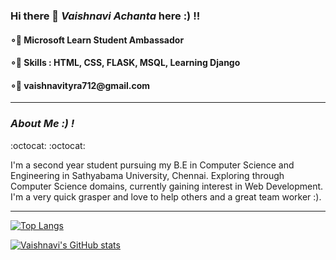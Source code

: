 ### Hi there 👋 _Vaishnavi Achanta_ here :) !!
<h4>∘🤖 Microsoft Learn Student Ambassador<br></h4>
<h4>∘🤖 Skills : HTML, CSS, FLASK, MSQL, Learning Django <br></h4>
<h4>∘🤖 vaishnavityra712@gmail.com</h4>

<hr>

### _About Me :) !_ 
:octocat:
:octocat:
<p>I'm a second year student pursuing my B.E in Computer Science and Engineering in Sathyabama University, Chennai. Exploring through Computer Science domains, currently gaining interest in Web Development. I'm a very quick grasper and love to help others and a great team worker :). </p>

<hr>
 
[![Top Langs](https://github-readme-stats.vercel.app/api/top-langs/?username=vaishnavityra712&layout=compact&theme=compact)](https://github.com/vaishnavityra712/github-readme-stats)

[![Vaishnavi's GitHub stats](https://github-readme-stats.vercel.app/api?username=vaishnavityra712&theme=synthwave)](https://github.com/vaishnavityra712/github-readme-stats)



<!--
**vaishnavityra712/vaishnavityra712** is a ✨ _special_ ✨ repository because its `README.md` (this file) appears on your GitHub profile.

Here are some ideas to get you started:

- 🔭 I’m currently working on ...
- 🌱 I’m currently learning ...
- 👯 I’m looking to collaborate on ...
- 🤔 I’m looking for help with ...
- 💬 Ask me about ...
- 📫 How to reach me: ...
- 😄 Pronouns: ...
- ⚡ Fun fact: ...


-->
